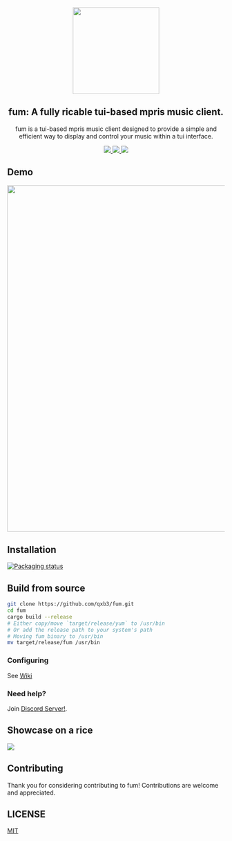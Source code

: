 <h3 align="center">
  <img src="https://raw.githubusercontent.com/qxb3/fum/refs/heads/main/repo/logo.png" width="200"/>
</h3>

<h2 align="center">
  fum: A fully ricable tui-based mpris music client.
</h2>

<p align="center">
  fum is a tui-based mpris music client designed to provide a simple and efficient way to display and control your music within a tui interface.
</p>

<p align="center">
  <a href="https://discord.gg/UfXMeyZ6Zt">
    <img src="https://img.shields.io/discord/1331325131649454184?style=for-the-badge&logo=discord&logoColor=%23ffffff&label=discord&labelColor=1C1B22&color=DEFEDF" />
  </a>

  <a href="https://github.com/qxb3/fum/blob/main/LICENSE">
    <img src="https://img.shields.io/badge/MIT-DEFEDF?style=for-the-badge&logo=Pinboard&label=License&labelColor=1C1B22" />
  </a>

  <a href="https://github.com/qxb3/fum/stargazers">
    <img src="https://img.shields.io/github/stars/qxb3/fum?style=for-the-badge&logo=Apache%20Spark&logoColor=ffffff&labelColor=1C1B22&color=DEFEDF" />
  </a>
</p>

## Demo

<img
  width="800px"
  src="https://github.com/user-attachments/assets/930283d8-6299-4ef9-865b-26960dcee866"
/>

## Installation

[![Packaging status](https://repology.org/badge/vertical-allrepos/fum.svg)](https://repology.org/project/fum/versions)

## Build from source

```bash
git clone https://github.com/qxb3/fum.git
cd fum
cargo build --release
# Either copy/move `target/release/yum` to /usr/bin
# Or add the release path to your system's path
# Moving fum binary to /usr/bin
mv target/release/fum /usr/bin
```

### Configuring

See [Wiki](https://github.com/qxb3/fum/wiki/Configuring)

### Need help?

Join [Discord Server!](https://discord.gg/UfXMeyZ6Zt).

## Showcase on a rice

<img src="https://github.com/qxb3/fum/blob/main/repo/showcase.png" />

## Contributing

Thank you for considering contributing to fum! Contributions are welcome and appreciated.

## LICENSE

[MIT](https://github.com/qxb3/fum/blob/main/LICENSE)
